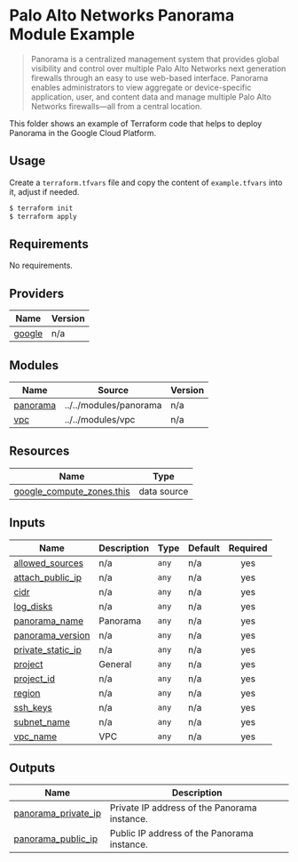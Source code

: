 # Palo Alto Networks Panorama Module Example

>Panorama is a centralized management system that provides global visibility and control over multiple Palo Alto Networks next generation firewalls through an easy to use web-based interface. Panorama enables administrators to view aggregate or device-specific application, user, and content data and manage multiple Palo Alto Networks firewalls—all from a central location.

This folder shows an example of Terraform code that helps to deploy Panorama in the Google Cloud Platform.

## Usage

Create a `terraform.tfvars` file and copy the content of `example.tfvars` into it, adjust if needed.

```bash
$ terraform init
$ terraform apply
```

<!-- BEGINNING OF PRE-COMMIT-TERRAFORM DOCS HOOK -->
## Requirements

No requirements.

## Providers

| Name | Version |
|------|---------|
| <a name="provider_google"></a> [google](#provider\_google) | n/a |

## Modules

| Name | Source | Version |
|------|--------|---------|
| <a name="module_panorama"></a> [panorama](#module\_panorama) | ../../modules/panorama | n/a |
| <a name="module_vpc"></a> [vpc](#module\_vpc) | ../../modules/vpc | n/a |

## Resources

| Name | Type |
|------|------|
| [google_compute_zones.this](https://registry.terraform.io/providers/hashicorp/google/latest/docs/data-sources/compute_zones) | data source |

## Inputs

| Name | Description | Type | Default | Required |
|------|-------------|------|---------|:--------:|
| <a name="input_allowed_sources"></a> [allowed\_sources](#input\_allowed\_sources) | n/a | `any` | n/a | yes |
| <a name="input_attach_public_ip"></a> [attach\_public\_ip](#input\_attach\_public\_ip) | n/a | `any` | n/a | yes |
| <a name="input_cidr"></a> [cidr](#input\_cidr) | n/a | `any` | n/a | yes |
| <a name="input_log_disks"></a> [log\_disks](#input\_log\_disks) | n/a | `any` | n/a | yes |
| <a name="input_panorama_name"></a> [panorama\_name](#input\_panorama\_name) | Panorama | `any` | n/a | yes |
| <a name="input_panorama_version"></a> [panorama\_version](#input\_panorama\_version) | n/a | `any` | n/a | yes |
| <a name="input_private_static_ip"></a> [private\_static\_ip](#input\_private\_static\_ip) | n/a | `any` | n/a | yes |
| <a name="input_project"></a> [project](#input\_project) | General | `any` | n/a | yes |
| <a name="input_project_id"></a> [project\_id](#input\_project\_id) | n/a | `any` | n/a | yes |
| <a name="input_region"></a> [region](#input\_region) | n/a | `any` | n/a | yes |
| <a name="input_ssh_keys"></a> [ssh\_keys](#input\_ssh\_keys) | n/a | `any` | n/a | yes |
| <a name="input_subnet_name"></a> [subnet\_name](#input\_subnet\_name) | n/a | `any` | n/a | yes |
| <a name="input_vpc_name"></a> [vpc\_name](#input\_vpc\_name) | VPC | `any` | n/a | yes |

## Outputs

| Name | Description |
|------|-------------|
| <a name="output_panorama_private_ip"></a> [panorama\_private\_ip](#output\_panorama\_private\_ip) | Private IP address of the Panorama instance. |
| <a name="output_panorama_public_ip"></a> [panorama\_public\_ip](#output\_panorama\_public\_ip) | Public IP address of the Panorama instance. |
<!-- END OF PRE-COMMIT-TERRAFORM DOCS HOOK -->